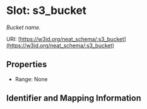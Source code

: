 # Slot: s3_bucket
_Bucket name._


URI: [https://w3id.org/neat_schema/:s3_bucket](https://w3id.org/neat_schema/:s3_bucket)



<!-- no inheritance hierarchy -->


## Properties

 * Range: None



## Identifier and Mapping Information





